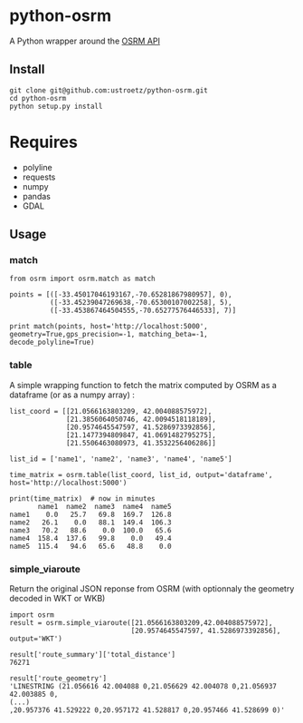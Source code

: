 
# python-osrm
A Python wrapper around the [OSRM API](https://github.com/Project-OSRM/osrm-backend/wiki/Server-api)

## Install
```
git clone git@github.com:ustroetz/python-osrm.git
cd python-osrm
python setup.py install
```
# Requires
  * polyline
  * requests
  * numpy
  * pandas
  * GDAL

## Usage

### match
```
from osrm import osrm.match as match

points = [([-33.45017046193167,-70.65281867980957], 0),
          ([-33.45239047269638,-70.65300107002258], 5),
          ([-33.453867464504555,-70.65277576446533], 7)]

print match(points, host='http://localhost:5000', geometry=True,gps_precision=-1, matching_beta=-1, decode_polyline=True)
```

### table
A simple wrapping function to fetch the matrix computed by OSRM as a dataframe (or as a numpy array) :
```
list_coord = [[21.0566163803209, 42.004088575972],
              [21.3856064050746, 42.0094518118189],
              [20.9574645547597, 41.5286973392856],
              [21.1477394809847, 41.0691482795275],
              [21.5506463080973, 41.3532256406286]]

list_id = ['name1', 'name2', 'name3', 'name4', 'name5']

time_matrix = osrm.table(list_coord, list_id, output='dataframe', host='http://localhost:5000')

print(time_matrix)  # now in minutes
       name1  name2  name3  name4  name5
name1    0.0   25.7   69.8  169.7  126.8
name2   26.1    0.0   88.1  149.4  106.3
name3   70.2   88.6    0.0  100.0   65.6
name4  158.4  137.6   99.8    0.0   49.4
name5  115.4   94.6   65.6   48.8    0.0
```

### simple_viaroute
Return the original JSON reponse from OSRM (with optionnaly the geometry decoded in WKT or WKB)
```
import osrm
result = osrm.simple_viaroute([21.0566163803209,42.004088575972],
							  [20.9574645547597, 41.5286973392856], output='WKT')

result['route_summary']['total_distance']
76271

result['route_geometry']
'LINESTRING (21.056616 42.004088 0,21.056629 42.004078 0,21.056937 42.003885 0,
(...)
,20.957376 41.529222 0,20.957172 41.528817 0,20.957466 41.528699 0)'
```
